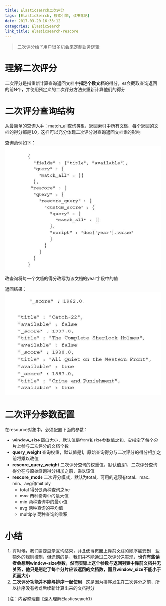 ```yaml
---
title: Elasticsearch二次评分
tags: [ElasticSearch, 搜索引擎, 读书笔记]
date: 2017-03-20 16:33:12
categories: ElasticSearch
link_title: elasticsearch-rescore
---
```

>二次评分给了用户很多机会来定制业务逻辑

<!-- more -->

# 理解二次评分
二次评分是指重新计算查询返回文档中**指定个数文档**的得分，es会截取查询返回的前N个，并使用预定义的二次评分方法来重新计算他们的得分

# 二次评分查询结构
从最简单的查询入手：match_all查询类型，返回索引中所有文档，每个返回的文档的得分都是1.0，这样可以充分体现二次评分对查询返回文档集的影响

查询范例如下：
![01](elasticsearch-rescore/01.png)

改查询将每一个文档的得分改写为该文档的year字段中的值

返回结果：
![02](elasticsearch-rescore/02.png)

# 二次评分参数配置
在resource对象中，必须配置下面的参数：
- **window_size** 窗口大小，默认值是from和size参数值之和，它指定了每个分片上参与二次评分的文档个数
- **query_weight** 查询权重，默认值是1，原始查询得分与二次评分的得分相加之前将乘以改值
- **rescore_query_weight** 二次评分查询的权重值，默认值是1，二次评分查询得分在与原始查询得分相加之前，乘以该值
- **rescore_mode** 二次评分模式，默认为total，可用的选项有total、max、min、avg和mutiply
    - total 得分是两种查询之he
    - max 两种查询中的最大值
    - min 两种查询中的最小值
    - avg 两种查询的平均值
    - multiply 两种查询的乘积

# 小结
1. 有时候，我们需要显示查询结果，并且使得页面上靠前文档的顺序能受到一些额外的规则控制，但遗憾的是，我们并不能通过二次评分来实现，**也许有些读者会想到window-size参数，然而实际上这个参数与返回列表中靠前文档并无关系，他只是制定了每个分片应该返回的文档数，而且window_size不能小于页面大小**
2. **二次评分功能并不能与排序一起使用**，这是因为排序发生在二次评分之前，所以排序没有考虑后续新计算出来的文档得分

（注：内容整理自《深入理解Elasticsearch》）